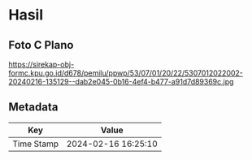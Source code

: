 # Hasil

## Foto C Plano

https://sirekap-obj-formc.kpu.go.id/d678/pemilu/ppwp/53/07/01/20/22/5307012022002-20240216-135129--dab2e045-0b16-4ef4-b477-a91d7d89369c.jpg


## Metadata

| Key        | Value               |
| ---------- | ------------------- |
| Time Stamp | 2024-02-16 16:25:10 |



